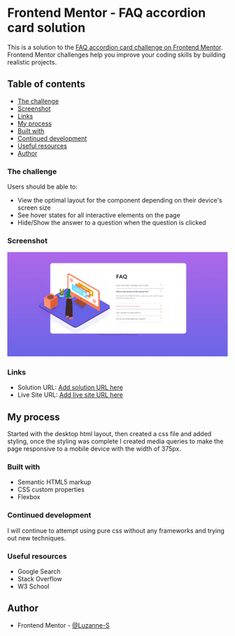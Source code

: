 
# Frontend Mentor - FAQ accordion card solution

This is a solution to the [FAQ accordion card challenge on Frontend Mentor](https://www.frontendmentor.io/challenges/faq-accordion-card-XlyjD0Oam). Frontend Mentor challenges help you improve your coding skills by building realistic projects. 

## Table of contents

  - [The challenge](#the-challenge)
  - [Screenshot](#screenshot)
  - [Links](#links)
  - [My process](#my-process)
  - [Built with](#built-with)
  - [Continued development](#continued-development)
  - [Useful resources](#useful-resources)
  - [Author](#author)


### The challenge

Users should be able to:

- View the optimal layout for the component depending on their device's screen size
- See hover states for all interactive elements on the page
- Hide/Show the answer to a question when the question is clicked

### Screenshot

![](images/FAQ-screenshot.png)


### Links

- Solution URL: [Add solution URL here](https://github.com/Luzanne-S/FAQ-Accordian-)
- Live Site URL: [Add live site URL here](https://luzanne-s.github.io/FAQ-Accordian-/)

## My process
Started with the desktop html layout, then created a css file and added styling, once the styling was complete I created media queries to make the page responsive to a mobile device with the width of 375px.
 
### Built with

- Semantic HTML5 markup
- CSS custom properties
- Flexbox

### Continued development

I will continue to attempt using pure css without any frameworks and trying out new techniques.


### Useful resources

-  Google Search
-  Stack Overflow
-  W3 School


## Author

- Frontend Mentor - [@Luzanne-S](https://www.frontendmentor.io/profile/Luzanne-S)

